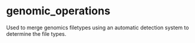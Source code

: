 # genomic_operations
Used to merge genomics filetypes using an automatic detection system to determine the file types.
